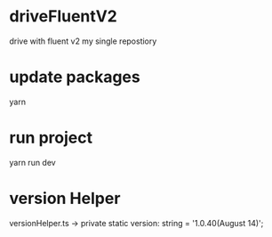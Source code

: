 # driveFluentV2
drive with fluent v2 my single repostiory

# update packages 
yarn

# run project
yarn run dev

# version Helper

versionHelper.ts ->  private static version: string = '1.0.40(August 14)';
